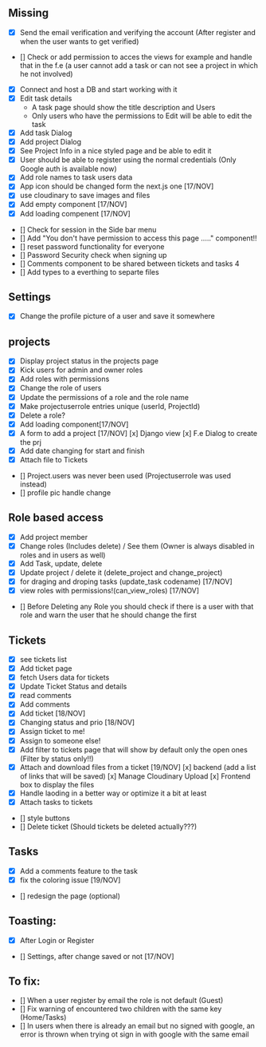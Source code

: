 
## Missing
- [x] Send the email verification and verifying the account (After register and when the user wants to get verified)
- [] Check or add permission to acces the views for example and handle that in the f.e (a user cannot add a task or can not see a project in which he not involved)
- [x] Connect and host a DB and start working with it
- [x] Edit task details
    * A task page should show the title description and Users
    * Only users who have the permissions to Edit will be able to edit the task
- [x] Add task Dialog
- [x] Add project Dialog
- [x] See Project Info in a nice styled page and be able to edit it
- [x] User should be able to register using the normal credentials (Only Google auth is available now)
- [x] Add role names to task users data 
- [x] App icon should be changed form the next.js one [17/NOV]
- [x] use cloudinary to save images and files
- [x] Add empty component [17/NOV]
- [x] Add loading compenent [17/NOV]
- [] Check for session in the Side bar menu 
- [] Add "You don't have permission to access this page ....." component!!
- [] reset password functionality for everyone
- [] Password Security check when signing up
- [] Comments component to be shared between tickets and tasks 4
- [] Add types to a everthing to separte files

## Settings
- [x] Change the profile picture of a user and save it somewhere

## projects
- [x] Display project status in the projects page
- [x] Kick users for admin and owner roles
- [x] Add roles with permissions
- [x] Change the role of users
- [x] Update the permissions of a role and the role name
- [x] Make projectuserrole entries unique (userId, ProjectId)
- [x] Delete a role?
- [x] Add loading component[17/NOV]
- [x] A form to add a project [17/NOV]
    [x] Django view
    [x] F.e Dialog to create the prj
- [x] Add date changing for start and finish
- [x] Attach file to Tickets
- [] Project.users was never been used (Projectuserrole was used instead)
- [] profile pic handle change


## Role based access
- [x] Add project member
- [x] Change roles (Includes delete) / See them (Owner is always disabled in roles and in users as well)
- [x] Add Task, update, delete
- [x] Update project / delete it (delete_project and change_project)
- [x] for draging and droping tasks (update_task codename) [17/NOV]
- [x] view roles with permissions!(can_view_roles) [17/NOV]
- [] Before Deleting any Role you should check if there is a user with that role and warn the user that he should change the first 

## Tickets
- [X] see tickets list
- [x] Add ticket page
- [x] fetch Users data for tickets
- [x] Update Ticket Status and details
- [x] read comments
- [x] Add comments
- [x] Add ticket [18/NOV]
- [x] Changing status and prio [18/NOV]
- [x] Assign ticket to me!
- [x] Assign to someone else!
- [x] Add filter to tickets page that will show by default only the open ones (Filter by status only!!)
- [x] Attach and download files from a ticket [19/NOV]
    [x] backend (add a list of links that will be saved)
    [x] Manage Cloudinary Upload
    [x] Frontend box to display the files
- [x] Handle laoding in a better way or optimize it a bit at least
- [x] Attach tasks to tickets
- [] style buttons
- [] Delete ticket (Should tickets be deleted actually???)

## Tasks
- [x] Add a comments feature to the task
- [x] fix the coloring issue [19/NOV]
- [] redesign the page (optional)


## Toasting:
- [x] After Login or Register
- [] Settings, after change saved or not [17/NOV]

## To fix:
- [] When a user register by email the role is not default (Guest)
- [] Fix warning of encountered two children with the same key (Home/Tasks)
- [] In users when there is already an email but no signed with google, an error is thrown when trying ot sign in with google with the same email

